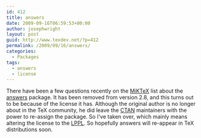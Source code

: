 ```yaml
---
id: 412
title: answers
date: 2009-09-16T06:59:53+00:00
author: josephwright
layout: post
guid: http://www.texdev.net/?p=412
permalink: /2009/09/16/answers/
categories:
  - Packages
tags:
  - answers
  - license
---
```

There have been a few questions recently on the <a title="MiKTeX Project Page" href="http://www.miktex.org/">MiKTeX</a> list about the <a title="Production of solution sheets in LaTeX2e" href="http://ctan.org/pkg/answers">answers</a> package. It has been removed from version 2.8, and this turns out to be because of the license it has. Although the original author is no longer about in the TeX community, he did leave the <a title="The Comprehensive TeX Archive Network" href="http://www.ctan.org/">CTAN</a> maintainers with the power to re-assign the package. So I've taken over, which mainly means altering the license to the <a title="The LaTeX project public license" href="http://www.latex-project.org/lppl/">LPPL</a>. So hopefully answers will re-appear in TeX distributions soon.
